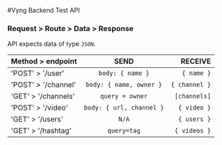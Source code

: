 #Vyng Backend Test API

### Request > Route > Data > Response

API expects data of type `JSON`.


| Method > endpoint | SEND | RECEIVE |
| -------------- |:--------------:| -----:|
| 'POST' > '/user' | `body: { name }` | `{ name }` |
| 'POST' > '/channel' | `body: { name, owner }` | `{ channel }` |
| 'GET' > '/channels' | `query = owner` | `[channels]` |
| 'POST' > '/video' | `body: { url, channel }` | `{ video }` |
| 'GET' > '/users' | `N/A` | `{ users }` |
| 'GET' > '/hashtag' | `query=tag` | `{ videos }` |